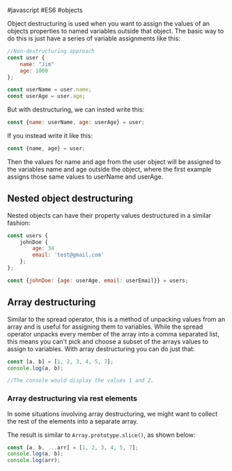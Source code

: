 #javascript #ES6 #objects 

Object destructuring is used when you want to assign the values of an objects properties to named variables outside that object. The basic way to do this is just have a series of variable assignments like this:
```js
//Non-destructuring approach
const user {
	name: "Jim"
	age: 1000
};

const userName = user.name;
const userAge = user.age;
```
But with destructuring, we can insted write this:
```js
const {name: userName, age: userAge} = user;
```
If you instead write it like this:
```js
const {name, age} = user;
```
Then the values for name and age from the user object will be assigned to the variables name and age outside the object, where the first example assigns those same values to userName and userAge.

## Nested object destructuring
Nested objects can have their property values destructured in a similar fashion:
```js
const users {
	johnDoe {
		age: 34
		email: 'test@gmail.com'	
	};
};

const {johnDoe: {age: userAge, email: userEmail}} = users;
```

## Array destructuring
Similar to the spread operator, this is a method of unpacking values from an array and is useful for assigning them to variables.
While the spread operator unpacks every member of the array into a comma separated list, this means you can't pick and choose a subset of the arrays values to assign to variables. With array destructuring you can do just that:
```js
const [a, b] = [1, 2, 3, 4, 5, 7];
console.log(a, b);

//The console would display the values 1 and 2.
```

### Array destructuring via rest elements
In some situations involving array destructuring, we might want to collect the rest of the elements into a separate array.

The result is similar to `Array.prototype.slice()`, as shown below:
```js
const [a, b, ...arr] = [1, 2, 3, 4, 5, 7];
console.log(a, b);
console.log(arr);
```
